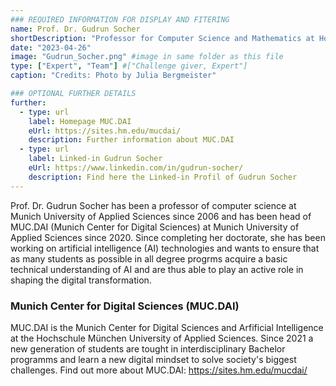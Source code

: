 ```yaml
---
### REQUIRED INFORMATION FOR DISPLAY AND FITERING
name: Prof. Dr. Gudrun Socher
shortDescription: "Professor for Computer Science and Mathematics at Hochschule München University of Applied Sciences"
date: "2023-04-26"
image: "Gudrun_Socher.png" #image in same folder as this file
type: ["Expert", "Team"] #["Challenge giver, Expert"]
caption: "Credits: Photo by Julia Bergmeister"

### OPTIONAL FURTHER DETAILS
further:
  - type: url
    label: Homepage MUC.DAI
    eUrl: https://sites.hm.edu/mucdai/
    description: Further information about MUC.DAI
  - type: url
    label: Linked-in Gudrun Socher
    eUrl: https://www.linkedin.com/in/gudrun-socher/
    description: Find here the Linked-in Profil of Gudrun Socher
---
```


Prof. Dr. Gudrun Socher has been a professor of computer science at Munich University of Applied Sciences since 2006 and has been head of MUC.DAI (Munich Center for Digital Sciences) at Munich University of Applied Sciences since 2020. Since completing her doctorate, she has been working on artificial intelligence (AI) technologies and wants to ensure that as many students as possible in all degree progrms acquire a basic technical understanding of AI and are thus able to play an active role in shaping the digital transformation.

### Munich Center for Digital Sciences (MUC.DAI)

MUC.DAI is the Munich Center for Digital Sciences and Arfificial Intelligence at the Hochschule München University of Applied Sciences. Since 2021 a new generation of students are tought in interdisciplinary Bachelor programms and learn a new digital mindset to solve society's biggest challenges.
Find out more about MUC.DAI: https://sites.hm.edu/mucdai/
